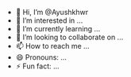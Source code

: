 - 👋 Hi, I’m @Ayushkhwr
- 👀 I’m interested in ...
- 🌱 I’m currently learning ...
- 💞️ I’m looking to collaborate on ...
- 📫 How to reach me ...
- 😄 Pronouns: ...
- ⚡ Fun fact: ...

<!---
Ayushkhwr/Ayushkhwr is a ✨ special ✨ repository because its `README.md` (this file) appears on your GitHub profile.
You can click the Preview link to take a look at your changes.
--->
